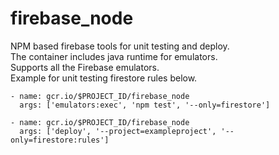 # firebase_node
NPM based firebase tools for unit testing and deploy.  
The container includes java runtime for emulators.  
Supports all the Firebase emulators.  
Example for unit testing firestore rules below.  

```
- name: gcr.io/$PROJECT_ID/firebase_node
  args: ['emulators:exec', 'npm test', '--only=firestore']
```

```
- name: gcr.io/$PROJECT_ID/firebase_node
  args: ['deploy', '--project=exampleproject', '--only=firestore:rules']
```
